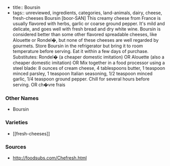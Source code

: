 - title:: Boursin
- tags:: unreviewed, ingredients, categories, land-animals, dairy, cheese, fresh-cheeses
Boursin [boor-SAN] This creamy cheese from France is usually flavored with herbs, garlic or coarse ground pepper. It's mild and delicate, and goes well with fresh bread and dry white wine. Boursin is considered better than some other flavored spreadable cheeses, like Alouette or Rondel�, but none of these cheeses are well regarded by gourmets. Store Boursin in the refrigerator but bring it to room temperature before serving. Eat it within a few days of purchase. Substitutes: Rondel� (a cheaper domestic imitation) OR Alouette (also a cheaper domestic imitation) OR Mix together in a food processor using a steel blade: 8 ounces of cream cheese, 4 tablespoons butter, 1 teaspoon minced parsley, 1 teaspoon Italian seasoning, 1/2 teaspoon minced garlic, 1/4 teaspoon ground pepper. Chill for several hours before serving. OR ch�vre frais

### Other Names

* Boursin

### Varieties

* [[fresh-cheeses]]

### Sources
* http://foodsubs.com/Chefresh.html
